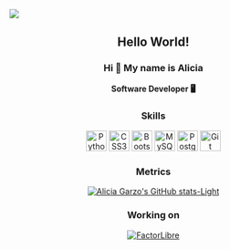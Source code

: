 ![](images/banner.png)

<div align="center">
    <h2> Hello World! </h2>
    <h3> Hi 👋 My name is Alicia </h3>
    <p> <b> Software Developer 🖥️ </b> </p>
    
### Skills


<p align="center">
<a href="https://www.python.org/" target="_blank" rel="noreferrer"><img src="https://raw.githubusercontent.com/danielcranney/readme-generator/main/public/icons/skills/python-colored.svg" width="36" height="36" alt="Python" /></a>
<a href="https://www.w3.org/TR/CSS/#css" target="_blank" rel="noreferrer"><img src="https://raw.githubusercontent.com/danielcranney/readme-generator/main/public/icons/skills/css3-colored.svg" width="36" height="36" alt="CSS3" /></a>
<a href="https://getbootstrap.com/" target="_blank" rel="noreferrer"><img src="https://raw.githubusercontent.com/danielcranney/readme-generator/main/public/icons/skills/bootstrap-colored.svg" width="36" height="36" alt="Bootstrap" /></a>
<a href="https://www.mysql.com/" target="_blank" rel="noreferrer"><img src="https://raw.githubusercontent.com/danielcranney/readme-generator/main/public/icons/skills/mysql-colored.svg" width="36" height="36" alt="MySQL" /></a>
<a href="https://www.postgresql.org/" target="_blank" rel="noreferrer"><img src="https://raw.githubusercontent.com/danielcranney/readme-generator/main/public/icons/skills/postgresql-colored.svg" width="36" height="36" alt="PostgreSQL" /></a>
<a href="https://git-scm.com/" target="_blank" rel="noreferrer"><img src="https://raw.githubusercontent.com/danielcranney/readme-generator/main/public/icons/skills/git-colored.svg" width="36" height="36" alt="Git" /></a>
</p>
  
### Metrics
  
[![Alicia Garzo's GitHub stats-Light](https://github-readme-stats.vercel.app/api?username=aliciagaarzo&show_icons=true&theme=default#gh-light-mode-only)](https://github.com/anuraghazra/github-readme-stats#gh-light-mode-only)

### Working on

<a href="https://github.com/factorlibre" target="_blank" rel="noreferrer"><img src="images/factorlibre.png" alt="FactorLibre" /></a>

</div>
